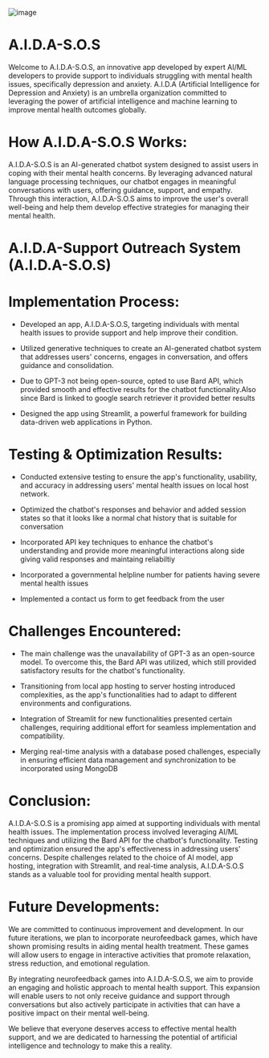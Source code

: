 ![image](https://github.com/RounakRaman/A.I.D.A-S.O.S/assets/97462136/2004619b-c5d9-459a-b902-42b6af3eba50)

# A.I.D.A-S.O.S

Welcome to A.I.D.A-S.O.S, an innovative app developed by expert AI/ML developers to provide support to individuals struggling with mental health issues, specifically depression and anxiety. A.I.D.A (Artificial Intelligence for Depression and Anxiety) is an umbrella organization committed to leveraging the power of artificial intelligence and machine learning to improve mental health outcomes globally.

# How A.I.D.A-S.O.S Works:
A.I.D.A-S.O.S is an AI-generated chatbot system designed to assist users in coping with their mental health concerns. By leveraging advanced natural language processing techniques, our chatbot engages in meaningful conversations with users, offering guidance, support, and empathy. Through this interaction, A.I.D.A-S.O.S aims to improve the user's overall well-being and help them develop effective strategies for managing their mental health.

# A.I.D.A-Support Outreach System (A.I.D.A-S.O.S)

# Implementation Process:

- Developed an app, A.I.D.A-S.O.S, targeting individuals with mental health issues to provide support and help improve their condition.

- Utilized generative techniques to create an AI-generated chatbot system that addresses users' concerns, engages in conversation, and offers guidance and consolidation.

- Due to GPT-3 not being open-source, opted to use Bard API, which provided smooth and effective results for the chatbot functionality.Also since Bard is linked to google search retriever it provided better results

- Designed the app using Streamlit, a powerful framework for building data-driven web applications in Python.

# Testing & Optimization Results:

- Conducted extensive testing to ensure the app's functionality, usability, and accuracy in addressing users' mental health issues on local host network.
  
- Optimized the chatbot's responses and behavior and added session states so that it looks like a normal chat history that is suitable for conversation
  
- Incorporated API key techniques to enhance the chatbot's understanding and provide more meaningful interactions along side giving valid responses and maintaing reliabiltiy
  
- Incorporated a governmental helpline number for patients having severe mental health issues
  
- Implemented a contact us form to get feedback from the user
  
# Challenges Encountered:

- The main challenge was the unavailability of GPT-3 as an open-source model. To overcome this, the Bard API was utilized, which still provided satisfactory results for the chatbot's functionality.

- Transitioning from local app hosting to server hosting introduced complexities, as the app's functionalities had to adapt to different environments and configurations.
  
- Integration of Streamlit for new functionalities presented certain challenges, requiring additional effort for seamless implementation and compatibility.

- Merging real-time analysis with a database posed challenges, especially in ensuring efficient data management and synchronization to be incorporated using MongoDB


# Conclusion:

A.I.D.A-S.O.S is a promising app aimed at supporting individuals with mental health issues. The implementation process involved leveraging AI/ML techniques and utilizing the Bard API for the chatbot's functionality. Testing and optimization ensured the app's effectiveness in addressing users' concerns. Despite challenges related to the choice of AI model, app hosting, integration with Streamlit, and real-time analysis, A.I.D.A-S.O.S stands as a valuable tool for providing mental health support.

# Future Developments:

We are committed to continuous improvement and development. In our future iterations, we plan to incorporate neurofeedback games, which have shown promising results in aiding mental health treatment. These games will allow users to engage in interactive activities that promote relaxation, stress reduction, and emotional regulation.

By integrating neurofeedback games into A.I.D.A-S.O.S, we aim to provide an engaging and holistic approach to mental health support. This expansion will enable users to not only receive guidance and support through conversations but also actively participate in activities that can have a positive impact on their mental well-being.

We believe that everyone deserves access to effective mental health support, and we are dedicated to harnessing the potential of artificial intelligence and technology to make this a reality.

